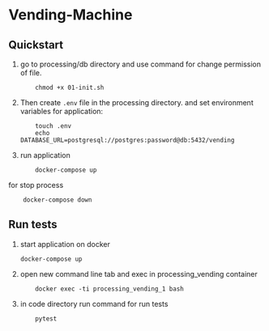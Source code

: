 # Vending-Machine

Quickstart
----------

1. go to processing/db directory and use command for change permission of file.
    ```
        chmod +x 01-init.sh 
    ```

2. Then create ``.env`` file in the processing directory.
 and set environment variables for application:
    ```
        touch .env
        echo DATABASE_URL=postgresql://postgres:password@db:5432/vending
    ```

3. run application
    ```
        docker-compose up
    ```


for stop process

```
    docker-compose down
```


Run tests
---------
1. start application on docker
    ```
    docker-compose up
    ```
2. open new command line tab and exec in processing_vending container
    ```
        docker exec -ti processing_vending_1 bash
    ```
3. in code directory run command for run tests
    ```
        pytest
    ```